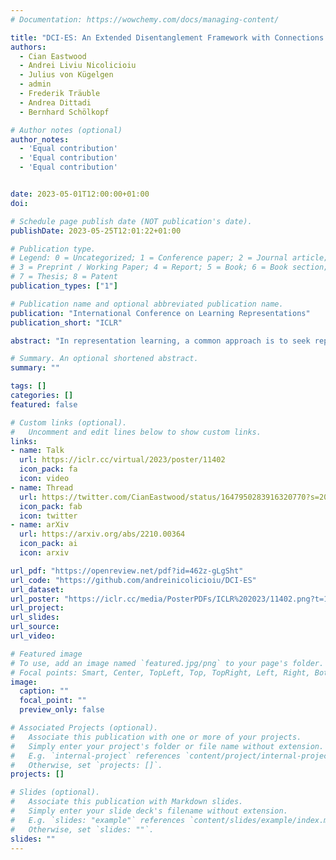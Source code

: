 ```yaml
---
# Documentation: https://wowchemy.com/docs/managing-content/

title: "DCI-ES: An Extended Disentanglement Framework with Connections to Identifiability"
authors: 
  - Cian Eastwood
  - Andrei Liviu Nicolicioiu
  - Julius von Kügelgen
  - admin
  - Frederik Träuble
  - Andrea Dittadi
  - Bernhard Schölkopf

# Author notes (optional)
author_notes:
  - 'Equal contribution'
  - 'Equal contribution'
  - 'Equal contribution'


date: 2023-05-01T12:00:00+01:00
doi:

# Schedule page publish date (NOT publication's date).
publishDate: 2023-05-25T12:01:22+01:00

# Publication type.
# Legend: 0 = Uncategorized; 1 = Conference paper; 2 = Journal article;
# 3 = Preprint / Working Paper; 4 = Report; 5 = Book; 6 = Book section;
# 7 = Thesis; 8 = Patent
publication_types: ["1"]

# Publication name and optional abbreviated publication name.
publication: "International Conference on Learning Representations"
publication_short: "ICLR"

abstract: "In representation learning, a common approach is to seek representations which disentangle the underlying factors of variation. Eastwood & Williams (2018) proposed three metrics for quantifying the quality of such disentangled representations: disentanglement (D), completeness (C) and informativeness (I). In this work, we first connect this DCI framework to two common notions of linear and nonlinear identifiability, thereby establishing a formal link between disentanglement and the closely-related field of independent component analysis. We then propose an extended DCI-ES framework with two new measures of representation quality - explicitness (E) and size (S) - and point out how D and C can be computed for black-box predictors. Our main idea is that the functional capacity required to use a representation is an important but thus-far neglected aspect of representation quality, which we quantify using explicitness or ease-of-use (E). We illustrate the relevance of our extensions on the MPI3D and Cars3D datasets."

# Summary. An optional shortened abstract.
summary: ""

tags: []
categories: []
featured: false

# Custom links (optional).
#   Uncomment and edit lines below to show custom links.
links:
- name: Talk
  url: https://iclr.cc/virtual/2023/poster/11402
  icon_pack: fa
  icon: video
- name: Thread
  url: https://twitter.com/CianEastwood/status/1647950283916320770?s=20
  icon_pack: fab
  icon: twitter
- name: arXiv
  url: https://arxiv.org/abs/2210.00364
  icon_pack: ai
  icon: arxiv

url_pdf: "https://openreview.net/pdf?id=462z-gLgSht"
url_code: "https://github.com/andreinicolicioiu/DCI-ES"
url_dataset:
url_poster: "https://iclr.cc/media/PosterPDFs/ICLR%202023/11402.png?t=1681738449.552845"
url_project:
url_slides:
url_source:
url_video:

# Featured image
# To use, add an image named `featured.jpg/png` to your page's folder. 
# Focal points: Smart, Center, TopLeft, Top, TopRight, Left, Right, BottomLeft, Bottom, BottomRight.
image:
  caption: ""
  focal_point: ""
  preview_only: false

# Associated Projects (optional).
#   Associate this publication with one or more of your projects.
#   Simply enter your project's folder or file name without extension.
#   E.g. `internal-project` references `content/project/internal-project/index.md`.
#   Otherwise, set `projects: []`.
projects: []

# Slides (optional).
#   Associate this publication with Markdown slides.
#   Simply enter your slide deck's filename without extension.
#   E.g. `slides: "example"` references `content/slides/example/index.md`.
#   Otherwise, set `slides: ""`.
slides: ""
---
```

